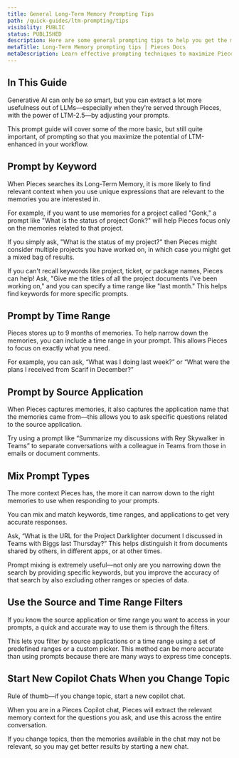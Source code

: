 ```yaml
---
title: General Long-Term Memory Prompting Tips
path: /quick-guides/ltm-prompting/tips
visibility: PUBLIC
status: PUBLISHED
description: Here are some general prompting tips to help you get the most out of Pieces.
metaTitle: Long-Term Memory prompting tips | Pieces Docs
metaDescription: Learn effective prompting techniques to maximize Pieces Long-Term Memory for better context recall, workflow assistance, and AI-powered insights
---
```


## In This Guide

Generative AI can only be *so* smart, but you can extract a lot more usefulness out of LLMs—especially when they’re served through Pieces, with the power of LTM-2.5—by adjusting your prompts.

This prompt guide will cover some of the more basic, but still quite important, of prompting so that you maximize the potential of LTM-enhanced in your workflow.

## Prompt by Keyword

When Pieces searches its Long-Term Memory, it is more likely to find relevant context when you use unique expressions that are relevant to the memories you are interested in.

For example, if you want to use memories for a project called "Gonk," a prompt like "What is the status of project Gonk?" will help Pieces focus only on the memories related to that project.

If you simply ask, "What is the status of my project?" then Pieces might consider multiple projects you have worked on, in which case you might get a mixed bag of results.

<Callout type="tip">
  If you can't recall keywords like project, ticket, or package names, Pieces can help! Ask, "Give me the titles of all the project documents I've been working on," and you can specify a time range like "last month." This helps find keywords for more specific prompts.
</Callout>

## Prompt by Time Range

Pieces stores up to 9 months of memories. To help narrow down the memories, you can include a time range in your prompt. This allows Pieces to focus on exactly what you need.

For example, you can ask, “What was I doing last week?” or “What were the plans I received from Scarif in December?”

## Prompt by Source Application

When Pieces captures memories, it also captures the application name that the memories came from—this allows you to ask specific questions related to the source application.

Try using a prompt like “Summarize my discussions with Rey Skywalker in Teams” to separate conversations with a colleague in Teams from those in emails or document comments.

## Mix Prompt Types

The more context Pieces has, the more it can narrow down to the right memories to use when responding to your prompts.

You can mix and match keywords, time ranges, and applications to get very accurate responses.

Ask, “What is the URL for the Project Darklighter document I discussed in Teams with Biggs last Thursday?” This helps distinguish it from documents shared by others, in different apps, or at other times.

<Callout type="tip">
  Prompt mixing is extremely useful—not only are you narrowing down the search by providing specific keywords, but you improve the accuracy of that search by also excluding other ranges or species of data.
</Callout>

## Use the Source and Time Range Filters

If you know the source application or time range you want to access in your prompts, a quick and accurate way to use them is through the filters.

This lets you filter by source applications or a time range using a set of predefined ranges or a custom picker. This method can be more accurate than using prompts because there are many ways to express time concepts.

## Start New Copilot Chats When you Change Topic

Rule of thumb—if you change topic, start a new copilot chat.

When you are in a Pieces Copilot chat, Pieces will extract the relevant memory context for the questions you ask, and use this across the entire conversation.

If you change topics, then the memories available in the chat may not be relevant, so you may get better results by starting a new chat.